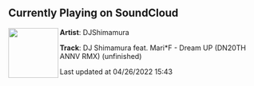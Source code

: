 ## Currently Playing on SoundCloud

[<img align="left" width="100" src="https://i1.sndcdn.com/avatars-GTSMWMqS34Mz63in-91BrJw-t500x500.jpg">](https://soundcloud.com/djshimamura/dj-shimamura-feat-marif-dream-up-dn20th-annv-rmx)

**Artist**: DJShimamura 

**Track**: DJ Shimamura feat. Mari*F - Dream UP (DN20TH ANNV RMX) (unfinished)

Last updated at 04/26/2022 15:43
